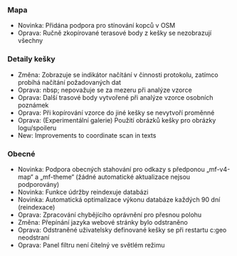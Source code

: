 
### Mapa
- Novinka: Přidána podpora pro stínování kopců v OSM
- Oprava: Ručně zkopírované terasové body z kešky se nezobrazují všechny

### Detaily kešky
- Změna: Zobrazuje se indikátor načítání v činnosti protokolu, zatímco probíhá načítání požadovaných dat
- Oprava: nbsp; nepovažuje se za mezeru při analýze vzorce
- Oprava: Další trasové body vytvořené při analýze vzorce osobních poznámek
- Oprava: Při kopírování vzorce do jiné kešky se nevytvoří proměnné
- Oprava: (Experimentální galerie) Použití obrázků kešky pro obrázky logu/spoileru
- New: Improvements to coordinate scan in texts

### Obecné
- Novinka: Podpora obecných stahování pro odkazy s předponou „mf-v4-map“ a „mf-theme“ (žádné automatické aktualizace nejsou podporovány)
- Novinka: Funkce údržby reindexuje databázi
- Novinka: Automatická optimalizace výkonu databáze každých 90 dní (reindexace)
- Oprava: Zpracování chybějícího oprávnění pro přesnou polohu
- Změna: Přepínání jazyka webové stránky bylo odstraněno
- Oprava: Odstraněné uživatelsky definované kešky se při restartu c:geo neodstraní
- Oprava: Panel filtru není čitelný ve světlém režimu
